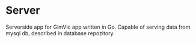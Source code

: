 # Server
Serverside app for GimVic app written in Go. Capable of serving data from mysql db, described in database repozitory.
